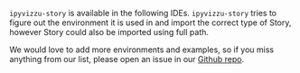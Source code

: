 `ipyvizzu-story` is available in the following IDEs. `ipyvizzu-story` tries to
figure out the environment it is used in and import the correct type of Story,
however Story could also be imported using full path.

We would love to add more environments and examples, so if you miss anything
from our list, please open an issue in our
[Github repo](https://github.com/vizzuhq/ipyvizzu).
